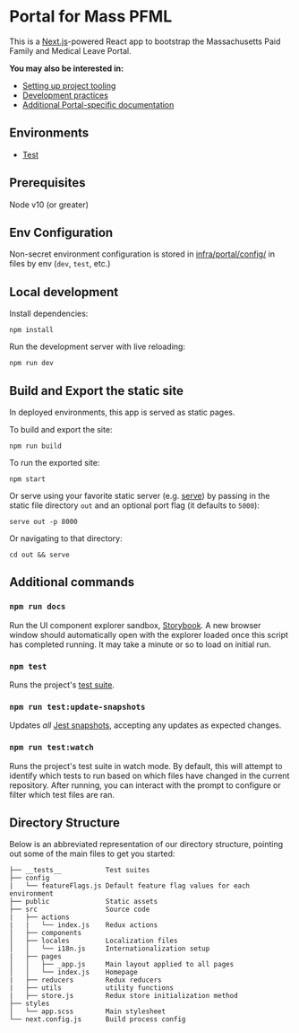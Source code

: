 # Portal for Mass PFML

This is a [Next.js](https://nextjs.org/docs)-powered React app to bootstrap the Massachusetts Paid Family and Medical Leave Portal.

**You may also be interested in:**

- [Setting up project tooling](../README.md)
- [Development practices](../docs/contributing.md)
- [Additional Portal-specific documentation](../docs/portal/)

## Environments

- [Test](https://pfml-sandbox-v2.navateam.com/)

## Prerequisites

Node v10 (or greater)

## Env Configuration

Non-secret environment configuration is stored in [infra/portal/config/](../infra/portal/config/) in files by env (`dev`, `test`, etc.)

## Local development

Install dependencies:

```
npm install
```

Run the development server with live reloading:

```
npm run dev
```

## Build and Export the static site

In deployed environments, this app is served as static pages.

To build and export the site:

```
npm run build
```

To run the exported site:

```
npm start
```

Or serve using your favorite static server (e.g. [serve](https://www.npmjs.com/package/serve)) by passing in the static file directory `out` and an optional port flag (it defaults to `5000`):

```
serve out -p 8000
```

Or navigating to that directory:

```
cd out && serve
```

## Additional commands

### `npm run docs`

Run the UI component explorer sandbox, [Storybook](https://storybook.js.org/). A new browser window should automatically open with the explorer loaded once this script has completed running. It may take a minute or so to load on initial run.

### `npm test`

Runs the project's [test suite](../docs/portal/tests.md).

### `npm run test:update-snapshots`

Updates _all_ [Jest snapshots](../docs/portal/tests.md#Snapshot%20tests), accepting any updates as expected changes.

### `npm run test:watch`

Runs the project's test suite in watch mode. By default, this will attempt to identify which tests to run based on which files have changed in the current repository. After running, you can interact with the prompt to configure or filter which test files are ran.

## Directory Structure

Below is an abbreviated representation of our directory structure, pointing out some of the main files to get you started:

```
├── __tests__           Test suites
├── config
|   └── featureFlags.js Default feature flag values for each environment
├── public              Static assets
├── src                 Source code
|   ├── actions
|   |   └── index.js    Redux actions
│   ├── components
│   ├── locales         Localization files
│   │   └── i18n.js     Internationalization setup
|   ├── pages
│   │   ├── _app.js     Main layout applied to all pages
│   │   └── index.js    Homepage
|   ├── reducers        Redux reducers
|   ├── utils           utility functions
|   ├── store.js        Redux store initialization method
├── styles
│   └── app.scss        Main stylesheet
└── next.config.js      Build process config
```
